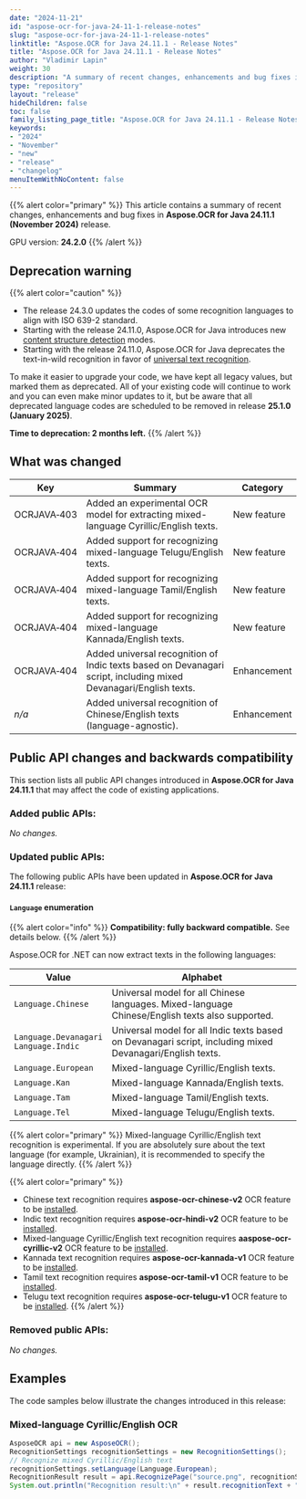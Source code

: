 ```yaml
---
date: "2024-11-21"
id: "aspose-ocr-for-java-24-11-1-release-notes"
slug: "aspose-ocr-for-java-24-11-1-release-notes"
linktitle: "Aspose.OCR for Java 24.11.1 - Release Notes"
title: "Aspose.OCR for Java 24.11.1 - Release Notes"
author: "Vladimir Lapin"
weight: 30
description: "A summary of recent changes, enhancements and bug fixes in Aspose.OCR for Java 24.11.1 (November 2024) release."
type: "repository"
layout: "release"
hideChildren: false
toc: false
family_listing_page_title: "Aspose.OCR for Java 24.11.1 - Release Notes"
keywords:
- "2024"
- "November"
- "new"
- "release"
- "changelog"
menuItemWithNoContent: false
---
```


{{% alert color="primary" %}}
This article contains a summary of recent changes, enhancements and bug fixes in **Aspose.OCR for Java 24.11.1 (November 2024)** release.

GPU version: **24.2.0**
{{% /alert %}}

## Deprecation warning

{{% alert color="caution" %}}
- The release 24.3.0 updates the codes of some recognition languages to align with ISO 639-2 standard.
- Starting with the release 24.11.0, Aspose.OCR for Java introduces new [content structure detection](https://docs.aspose.com/ocr/java/areas-detection/) modes.
- Starting with the release 24.11.0, Aspose.OCR for Java deprecates the text-in-wild recognition in favor of [universal text recognition](https://docs.aspose.com/ocr/java/recognition/).

To make it easier to upgrade your code, we have kept all legacy values, but marked them as deprecated. All of your existing code will continue to work and you can even make minor updates to it, but be aware that all deprecated language codes are scheduled to be removed in release **25.1.0 (January 2025)**.

**Time to deprecation: 2 months left.**
{{% /alert %}}

## What was changed

Key | Summary | Category
--- | ------- | --------
OCRJAVA&#8209;403 | Added an experimental OCR model for extracting mixed-language Cyrillic/English texts. | New feature
OCRJAVA&#8209;404 | Added support for recognizing mixed-language Telugu/English texts. | New feature
OCRJAVA&#8209;404 | Added support for recognizing mixed-language Tamil/English texts. | New feature
OCRJAVA&#8209;404 | Added support for recognizing mixed-language Kannada/English texts. | New feature
OCRJAVA&#8209;404 | Added universal recognition of Indic texts based on Devanagari script, including mixed Devanagari/English texts. | Enhancement
_n/a_ | Added universal recognition of Chinese/English texts (language-agnostic). | Enhancement

## Public API changes and backwards compatibility

This section lists all public API changes introduced in **Aspose.OCR for Java 24.11.1** that may affect the code of existing applications.

### Added public APIs:

_No changes._

### Updated public APIs:

The following public APIs have been updated in **Aspose.OCR for Java 24.11.1** release:

#### `Language` enumeration

{{% alert color="info" %}}
**Compatibility: fully backward compatible.** See details below.
{{% /alert %}}

Aspose.OCR for .NET can now extract texts in the following languages:

Value          | Alphabet
-------------- | --------
`Language.Chinese` | Universal model for all Chinese languages. Mixed-language Chinese/English texts also supported.
`Language.Devanagari`<br />`Language.Indic` | Universal model for all Indic texts based on Devanagari script, including mixed Devanagari/English texts.
`Language.European` | Mixed-language Cyrillic/English texts.
`Language.Kan` | Mixed-language Kannada/English texts.
`Language.Tam` | Mixed-language Tamil/English texts.
`Language.Tel` | Mixed-language Telugu/English texts.

{{% alert color="primary" %}}
Mixed-language Cyrillic/English text recognition is experimental. If you are absolutely sure about the text language (for example, Ukrainian), it is recommended to specify the language directly.
{{% /alert %}}

{{% alert color="primary" %}}
- Chinese text recognition requires **aspose-ocr-chinese-v2** OCR feature to be [installed](https://docs.aspose.com/ocr/java/modules/).
- Indic text recognition requires **aspose-ocr-hindi-v2** OCR feature to be [installed](https://docs.aspose.com/ocr/java/modules/).
- Mixed-language Cyrillic/English text recognition requires **aaspose-ocr-cyrillic-v2** OCR feature to be [installed](https://docs.aspose.com/ocr/java/modules/).
- Kannada text recognition requires **aspose-ocr-kannada-v1** OCR feature to be [installed](https://docs.aspose.com/ocr/java/modules/).
- Tamil text recognition requires **aspose-ocr-tamil-v1** OCR feature to be [installed](https://docs.aspose.com/ocr/java/modules/).
- Telugu text recognition requires **aspose-ocr-telugu-v1** OCR feature to be [installed](https://docs.aspose.com/ocr/java/modules/).
{{% /alert %}}

### Removed public APIs:

_No changes._

## Examples

The code samples below illustrate the changes introduced in this release:

### Mixed-language Cyrillic/English OCR

```java
AsposeOCR api = new AsposeOCR();
RecognitionSettings recognitionSettings = new RecognitionSettings();
// Recognize mixed Cyrillic/English text
recognitionSettings.setLanguage(Language.European);
RecognitionResult result = api.RecognizePage("source.png", recognitionSettings);
System.out.println("Recognition result:\n" + result.recognitionText + "\n\n");
```
